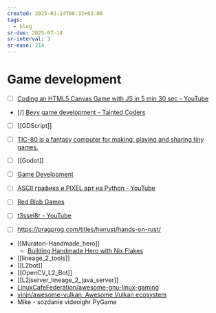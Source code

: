```yaml
---
created: 2025-02-14T08:33+03:00
tags:
  - blog
sr-due: 2025-07-14
sr-interval: 3
sr-ease: 214
---
```


# Game development

- [ ] [Coding an HTML5 Canvas Game with JS in 5 min 30 sec - YouTube](https://www.youtube.com/watch?v=KoWqdEACyLI)
- [/] [Bevy game development - Tainted Coders](https://taintedcoders.com/)
- [ ] [[GDScript]]
- [ ] [TIC-80 is a fantasy computer for making, playing and sharing tiny games.](https://github.com/nesbox/TIC-80 )
- [ ] [[Godot]]
- [ ] [Game Development](https://develop.games/)
- [ ] [ASCII графика и PIXEL арт на Python - YouTube](https://www.youtube.com/watch?v=ww55ublLFq8)
- [ ] [Red Blob Games](https://www.redblobgames.com/)
- [ ] [t3ssel8r - YouTube](https://www.youtube.com/@t3ssel8r/videos)

- [ ] https://pragprog.com/titles/hwrust/hands-on-rust/

- [[Muratori-Handmade_hero]]
  - [Building Handmade Hero with Nix Flakes](https://venikx.com/posts/handmade-hero-nixos/)
- [[lineage_2_tools]]
- [[L2bot]]
- [[OpenCV_L2_Bot]]
- [[L2jserver_lineage_2_java_server]]
- [LinuxCafeFederation/awesome-gnu-linux-gaming](https://github.com/LinuxCafeFederation/awesome-gnu-linux-gaming)
- [vinjn/awesome-vulkan: Awesome Vulkan ecosystem](https://github.com/vinjn/awesome-vulkan)
- Mike - sozdanie videoighr PyGame
